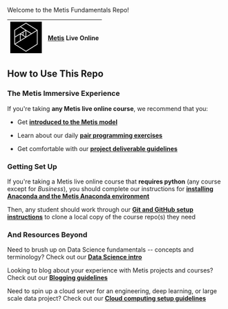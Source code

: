 Welcome to the Metis Fundamentals Repo!


| ![Metis logo](/images/metis.png)      |  [Metis](http://www.thisismetis.com/) Live Online    |
|------|-------|  

## How to Use This Repo

### The Metis Immersive Experience

If you're taking **any Metis live online course**, we recommend that you:

  - Get [**introduced to the Metis model**](./metis_intro)

  - Learn about our daily [**pair programming exercises**](./pair_programming_guidelines)

  - Get comfortable with our [**project deliverable guidelines**](./project_deliverable_templates)

### Getting Set Up

If you're taking a Metis live online course that **requires python** (any course except for *Business*),
you should complete our instructions for [**installing Anaconda and the Metis Anaconda environment**](./anaconda_and_metis_env)

Then, any student should work through our [**Git and GitHub setup instructions**](./git_and_github) to clone
a local copy of the course repo(s) they need

### And Resources Beyond

Need to brush up on Data Science fundamentals -- concepts and terminology? 
Check out our [**Data Science intro**](./data_science_intro)

Looking to blog about your experience with Metis projects and courses?
Check out our [**Blogging guidelines**](./blog_guidelines)

Need to spin up a cloud server for an engineering, deep learning, 
or large scale data project? 
Check out our [**Cloud computing setup guidelines**](./cloud_computing)
